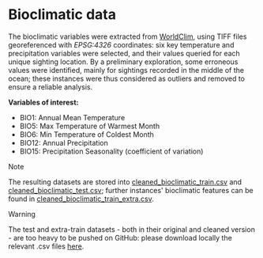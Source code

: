 # Bioclimatic data

The bioclimatic variables were extracted from [WorldClim](https://www.worldclim.org/data/worldclim21.html), using TIFF files georeferenced with *EPSG:4326* coordinates: six key temperature and precipitation variables were selected, and their values queried for each unique sighting location. By a preliminary exploration, some erroneous
values were identified, mainly for sightings recorded in the middle of the ocean; these instances were thus considered as outliers and removed to ensure a reliable analysis.

**Variables of interest:**

- BIO1: Annual Mean Temperature
- BIO5: Max Temperature of Warmest Month
- BIO6: Min Temperature of Coldest Month
- BIO12: Annual Precipitation
- BIO15: Precipitation Seasonality (coefficient of variation)

> [!NOTE]  
> The resulting datasets are stored into [cleaned_bioclimatic_train.csv](./cleaned_bioclimatic_train.csv) and [cleaned_bioclimatic_test.csv](./cleaned_bioclimatic_test.csv); further instances' bioclimatic features can be found in [cleaned_bioclimatic_train_extra.csv](./cleaned_bioclimatic_train_extra.csv).

> [!WARNING]  
> The test and extra-train datasets - both in their original and cleaned version - are too heavy to be pushed on GitHub: please download locally the relevant .csv files [here](https://drive.google.com/drive/folders/1Ojkg_U0m5Kp5ZZtRLn5YiAnA9nsLqpN_?usp=sharing).
